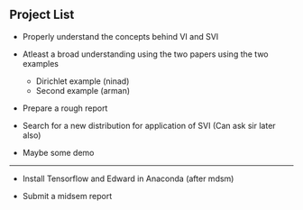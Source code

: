 ## Project List


- Properly understand the concepts behind VI and SVI

- Atleast a broad understanding using the two papers using the two examples
  - Dirichlet example (ninad)
  - Second example (arman)

- Prepare a rough report

- Search for a new distribution for application of SVI (Can ask sir later also)

- Maybe some demo

---------------



- Install Tensorflow and Edward in Anaconda (after mdsm)

- Submit a midsem report
